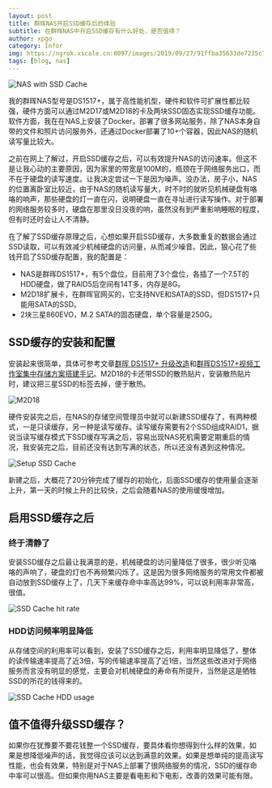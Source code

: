 ```yaml
---
layout: post
title: 群晖NAS开启SSD缓存后的体验
subtitle: 在群晖NAS中开启SSD缓存有什么好处，是否值得？
author: xpgo
category: Infor
img: https://ngrok.xscale.cn:8097/images/2019/09/27/91ffba35633de7235c71652ae2ec629a.th.jpg
tags: [blog, nas]
---
```


![NAS with SSD Cache](https://ngrok.xscale.cn:8097/images/2019/09/27/91ffba35633de7235c71652ae2ec629a.jpg)

我的群晖NAS型号是DS1517+，属于高性能机型，硬件和软件可扩展性都比较强，硬件方面可以通过M2D17或M2D18的卡及两块SSD固态实现SSD缓存功能。软件方面，我在在NAS上安装了Docker，部署了很多网站服务，除了NAS本身自带的文件和照片访问服务外，还通过Docker部署了10+个容器，因此NAS的随机读写量比较大。

之前在网上了解过，开启SSD缓存之后，可以有效提升NAS的访问速率。但这不是让我心动的主要原因，因为家里的带宽是100M的，瓶颈在于网络服务出口，而不在于硬盘的读写速度。让我决定尝试一下是因为噪声。没办法，房子小，NAS的位置离卧室比较近，由于NAS的随机读写量大，时不时的就听见机械硬盘有咯咯的响声，那些硬盘的灯一直在闪，说明硬盘一直在寻址进行读写操作。对于部署的网络服务较多时，硬盘在那里没日没夜的响，虽然没有到严重影响睡眠的程度，但有时还时会让人不清静。

在了解了SSD缓存原理之后，心想如果开启SSD缓存，大多数重复的数据会通过SSD读取，可以有效减少机械硬盘的访问量，从而减少噪音。因此，狠心花了些钱开启了SSD缓存配置，我的配置是：

- NAS是群晖DS1517+，有5个盘位，目前用了3个盘位，各插了一个7.5T的HDD硬盘，做了RAID5后空间有14T多，内存是8G。
- M2D18扩展卡，在群晖官网买的，它支持NVE和SATA的SSD，但DS1517+只能用SATA的SSD。
- 2块三星860EVO，M.2 SATA的固态硬盘，单个容量是250G。

## SSD缓存的安装和配置

安装起来很简单，具体可参考文章[群晖 DS1517+ 升级改造](https://www.chiphell.com/thread-1915709-1-1.html)和[群晖DS1517+视频工作室集中存储方案搭建手记](https://www.chiphell.com/thread-1821849-1-1.html)。M2D18的卡还带SSD的散热贴片，安装散热贴片时，建议把三星SSD的标签去掉，便于散热。

![M2D18](https://static.chiphell.com/forum/201810/06/172541ik7eeorkegl5vlzp.jpg)

硬件安装完之后，在NAS的存储空间管理员中就可以新建SSD缓存了，有两种模式，一是只读缓存，另一种是读写缓存。读写缓存需要有2个SSD组成RAID1，据说当读写缓存模式下SSD缓存写满之后，容易出现NAS死机需要定期重启的情况，我安装完之后，目前还没有达到写满的状态，所以还没有遇到这种情况。

![Setup SSD Cache](https://static.chiphell.com/forum/201801/29/175337e5qnaynx5en2yyy2.jpg)

新建之后，大概花了20分钟完成了缓存的初始化，后面SSD缓存的使用量会逐渐上升，第一天的时候上升的比较快，之后会随着NAS的使用缓慢增加。

## 启用SSD缓存之后

### 终于清静了

安装SSD缓存之后最让我满意的是，机械硬盘的访问量降低了很多，很少听见咯咯的声响了，硬盘的灯也不再频繁闪烁了。这是因为很多网络服务的常用文件都被自动放到SSD缓存上了，几天下来缓存命中率高达99%，可以说利用率非常高，很值。

![SSD Cache hit rate](https://ngrok.xscale.cn:8097/images/2019/09/04/f75781803453869bb4348b720fd44f9f.jpg)

### HDD访问频率明显降低

从存储空间的利用率可以看到，安装了SSD缓存之后，利用率明显降低了，整体的读传输速率提高了近3倍，写的传输速率提高了近1倍，当然这些改进对于网络服务而言没有明显的感觉，主要会对机械硬盘的寿命有所提升，当然是这是牺牲SSD的所花的钱得来的。

![SSD Cache HDD usage](https://ngrok.xscale.cn:8097/images/2019/09/04/eb26b24b4485de60b286e07eb473bbb4.jpg)

## 值不值得升级SSD缓存？

如果你在犹豫要不要花钱整一个SSD缓存，要具体看你想得到什么样的效果，如果是想降低噪声的话，我觉得应该可以达到满意的效果。如果是想单纯的提高读写性能，也会有效果，特别是对于NAS上部署了很网络服务的情况，SSD的缓存命中率可以很高。但如果你用NAS主要是看电影和下电影，改善的效果可能有限。





